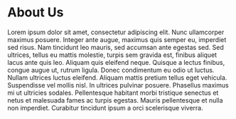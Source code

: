 # About Us

Lorem ipsum dolor sit amet, consectetur adipiscing elit. Nunc ullamcorper maximus posuere. Integer ante augue, maximus quis semper eu, imperdiet sed risus. Nam tincidunt leo mauris, sed accumsan ante egestas sed. Sed ultrices, tellus eu mattis molestie, turpis sem gravida est, finibus aliquet lacus ante quis leo. Aliquam quis eleifend neque. Quisque a lectus finibus, congue augue ut, rutrum ligula. Donec condimentum eu odio ut luctus. Nullam ultrices luctus eleifend. Aliquam mattis pretium tellus eget vehicula. Suspendisse vel mollis nisl. In ultrices pulvinar posuere. Phasellus maximus mi ut ultricies sodales. Pellentesque habitant morbi tristique senectus et netus et malesuada fames ac turpis egestas. Mauris pellentesque et nulla non imperdiet. Curabitur tincidunt ipsum a orci scelerisque viverra.